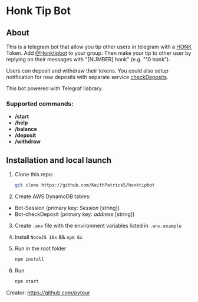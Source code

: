 # Honk Tip Bot

## About

This is a telegram bot that allow you tip other users in telegram with a [HONK](https://honkhonk.io) Token. 
Add [@Honktipbot](https://t.me/honktipbot) to your group.
Then make your tip to other user by replying on their messages with "[NUMBER] honk" (e.g. "10 honk").

Users can deposit and withdraw their tokens.
You could also setup notification for new deposits with separate service [checkDeposits](https://github.com/KeithPatrick5/checkDeposits).

This bot powered with Telegraf liabrary.

### Supported commands:

- **/start**
- **/help**
- **/balance**
- **/deposit**
- **/withdraw**

## Installation and local launch

1. Clone this repo:
    ```bash
    git clone https://github.com/KeithPatrick5/honktipbot
    ```

2. Create AWS DynamoDB tables: 
- Bot-Session (primary key: *Session* [string])
- Bot-checkDeposit (primary key: *address* [string])

3. Create `.env` file with the environment variables listed in `.env.example`

4. Install `NodeJS 10x` && `npm 6x`

5. Run in the root folder 
    ```bash
    npm install
    ```

6. Run
    ```bash
    npm start
    ```


Creator: https://github.com/pytour
